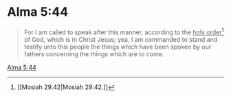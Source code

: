 # Alma 5:44

> For I am called to speak after this manner, according to the <u>holy order</u>[^a] of God, which is in Christ Jesus; yea, I am commanded to stand and testify unto this people the things which have been spoken by our fathers concerning the things which are to come.

[Alma 5:44](https://www.churchofjesuschrist.org/study/scriptures/bofm/alma/5?lang=eng&id=p44#p44)


[^a]: [[Mosiah 29.42|Mosiah 29:42.]]
